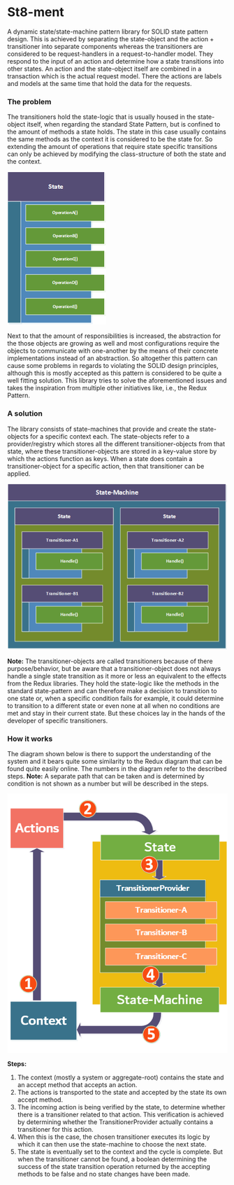 # St8-ment
A dynamic state/state-machine pattern library for SOLID state pattern design. This is achieved by separating the state-object and the action + transitioner into separate components whereas the transitioners are considered to be request-handlers in a request-to-handler model. They respond to the input of an action and determine how a state transitions into other states. An action and the state-object itself are combined in a transaction which is the actual request model. There the actions are labels and models at the same time that hold the data for the requests.

### The problem

The transitioners hold the state-logic that is usually housed in the state-object itself, when regarding the standard State Pattern, but is confined to the amount of methods a state holds. The state in this case usually contains the same methods as the context it is considered to be the state for. So extending the amount of operations that require state specific transitions can only be achieved by modifying the class-structure of both the state and the context. 

![state](docs/standard-state.png)

Next to that the amount of responsibilities is increased, the abstraction for the those objects are growing as well and most configurations require the objects to communicate with one-another by the means of their concrete implementations instead of an abstraction. So altogether this pattern can cause some problems in regards to violating the SOLID design principles, although this is mostly accepted as this pattern is considered to be quite a well fitting solution. This library tries to solve the aforementioned issues and takes the inspiration from multiple other initiatives like, i.e., the Redux Pattern. 

### A solution

The library consists of state-machines that provide and create the state-objects for a specific context each. The state-objects refer to a provider/registry which stores all the different transitioner-objects from that state, where these transitioner-objects are stored in a key-value store by which the actions function as keys. When a state does contain a transitioner-object for a specific action, then that transitioner can be applied.

![state-machine](docs/St8-ment-state.png)

**Note:** The transitioner-objects are called transitioners because of there purpose/behavior, but be aware that a transitioner-object does not always handle a single state transition as it more or less an equivalent to the effects from the Redux libraries. They hold the state-logic like the methods in the standard state-pattern and can therefore make a decision to transition to one state or, when a specific condition fails for example, it could determine to transition to a different state or even none at all when no conditions are met and stay in their current state. But these choices lay in the hands of the developer of specific transitioners.

### How it works

The diagram shown below is there to support the understanding of the system and it bears quite some similarity to the Redux diagram that can be found quite easily online. The numbers in the diagram refer to the described steps. **Note:** A separate path that can be taken and is determined by condition is not shown as a number but will be described in the steps.

![st8-ment](docs/St8-ment-diagram.png)

**Steps:**

1. The context (mostly a system or aggregate-root) contains the state and an accept method that accepts an action. 
2. The actions is transported to the state and accepted by the state its own accept method.
3. The incoming action is being verified by the state, to determine whether there is a transitioner related to that action. This verification is achieved by determining whether the TransitionerProvider actually contains a transitioner for this action.
4. When this is the case, the chosen transitioner executes its logic by which it can then use the state-machine to choose the next state. 
5. The state is eventually set to the context and the cycle is complete. But when the transitioner cannot be found, a boolean determining the success of the state transition operation returned by the accepting methods to be false and no state changes have been made.